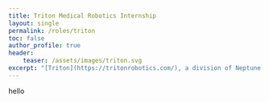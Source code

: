 ```yaml
---
title: Triton Medical Robotics Internship
layout: single
permalink: /roles/triton
toc: false
author_profile: true
header:
    teaser: /assets/images/triton.svg
excerpt: "[Triton](https://tritonrobotics.com/), a division of Neptune Medical, is working to make a robotically-controlled endoscope using Neptune's really cool [rigidizing technology](https://gipathfinder.com/technology/). I was lucky enough to work there over the summer of 2023, where I helped design and implement tests and equipment for use with flexible composite medical catheters."
---
```

hello